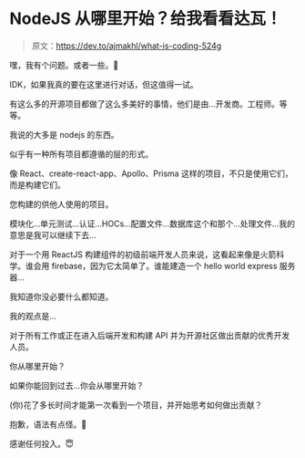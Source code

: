 # NodeJS 从哪里开始？给我看看达瓦！

> 原文：<https://dev.to/ajmakhl/what-is-coding-524g>

嘿，我有个问题。或者一些。🤔

IDK，如果我真的要在这里进行对话，但这值得一试。

有这么多的开源项目都做了这么多美好的事情，他们是由...开发商。工程师。等等。

我说的大多是 nodejs 的东西。

似乎有一种所有项目都遵循的层的形式。

像 React、create-react-app、Apollo、Prisma 这样的项目，不只是使用它们，而是构建它们。

您构建的供他人使用的项目。

模块化...单元测试...认证...HOCs...配置文件...数据库这个和那个...处理文件...我的意思是我可以继续下去...

对于一个用 ReactJS 构建组件的初级前端开发人员来说，这看起来像是火箭科学。谁会用 firebase，因为它太简单了。谁能建造一个 hello world express 服务器...

我知道你没必要什么都知道。

我的观点是...

对于所有工作或正在进入后端开发和构建 API 并为开源社区做出贡献的优秀开发人员。

你从哪里开始？

如果你能回到过去...你会从哪里开始？

(你)花了多长时间才能第一次看到一个项目，并开始思考如何做出贡献？

抱歉，语法有点怪。🤪

感谢任何投入。😇